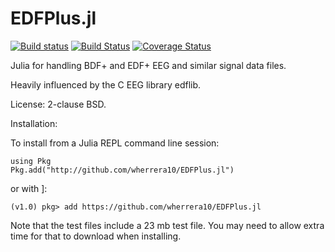 # EDFPlus.jl

[![Build status](https://ci.appveyor.com/api/projects/status/cfw6pe03rfn9qsoo?svg=true)](https://ci.appveyor.com/project/wherrera10/edfplus.jl)
[![Build Status](https://travis-ci.org/wherrera10/EDFPlus.jl.svg?branch=master)](https://travis-ci.org/wherrera10/EDFPlus.jl)
[![Coverage Status](https://coveralls.io/repos/github/wherrera10/EDFPlus.jl/badge.svg?branch=master&service=github)](https://coveralls.io/github/wherrera10/EDFPlus.jl?branch=master&service=github)

Julia for handling BDF+ and EDF+ EEG and similar signal data files.

Heavily influenced by the C EEG library edflib.

License: 2-clause BSD.

Installation:

To install from a Julia REPL command line session:

    using Pkg
    Pkg.add("http://github.com/wherrera10/EDFPlus.jl")

or with ]: 

    (v1.0) pkg> add https://github.com/wherrera10/EDFPlus.jl

Note that the test files include a 23 mb test file. You may need to allow extra time for that to download when installing.
